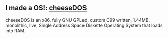 ## **I made a OS!: [cheeseDOS](https://github.com/The-cheeseDOS-Project/cheeseDOS)**
cheeseDOS is an x86, fully GNU GPLed, custom C99 written, 1.44MB, monolithic, live, Single Address Space Diskette Operating System that loads into RAM.

